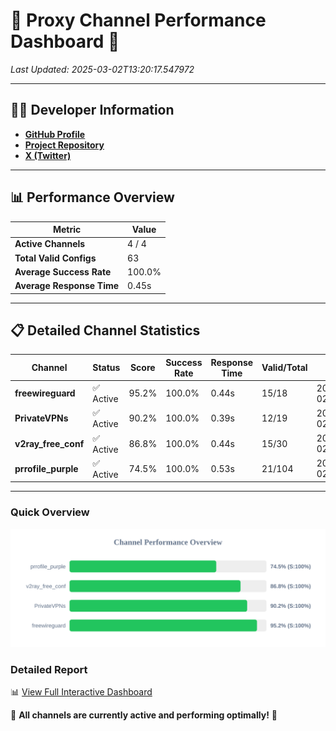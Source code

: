 # 🌟 Proxy Channel Performance Dashboard 🌟

_Last Updated: 2025-03-02T13:20:17.547972_

---

## 👩‍💻 Developer Information

- **[GitHub Profile](https://github.com/4n0nymou3)**  
- **[Project Repository](https://github.com/4n0nymou3/multi-proxy-config-fetcher)**  
- **[X (Twitter)](https://x.com/4n0nymou3)**  

---

## 📊 Performance Overview

| Metric                | Value       |
|-----------------------|-------------|
| **Active Channels**   | 4 / 4       |
| **Total Valid Configs** | 63          |
| **Average Success Rate** | 100.0%      |
| **Average Response Time** | 0.45s       |

---

## 📋 Detailed Channel Statistics

| Channel          | Status     | Score  | Success Rate | Response Time | Valid/Total | Last Success               |
|------------------|------------|--------|--------------|---------------|-------------|----------------------------|
| **freewireguard**  | ✅ Active  | 95.2%  | 100.0% | 0.44s         | 15/18       | 2025-03-02T13:20:17.546199 |
| **PrivateVPNs**  | ✅ Active  | 90.2%  | 100.0% | 0.39s         | 12/19       | 2025-03-02T13:20:17.080424 |
| **v2ray_free_conf**  | ✅ Active  | 86.8%  | 100.0% | 0.44s         | 15/30       | 2025-03-02T13:20:16.657655 |
| **prrofile_purple**  | ✅ Active  | 74.5%  | 100.0% | 0.53s         | 21/104       | 2025-03-02T13:20:16.139835 |

---

### Quick Overview
<div align="center">
  <a href="https://raw.githubusercontent.com/nullluser/NullRepo/refs/heads/main/assets/channel_stats_chart.svg">
    <img src="https://raw.githubusercontent.com/nullluser/NullRepo/refs/heads/main/assets/channel_stats_chart.svg" alt="Source Performance Statistics" width="800">
  </a>
</div>

### Detailed Report
📊 [View Full Interactive Dashboard](https://htmlpreview.github.io/?https://github.com/nullluser/NullRepo/blob/main/assets/performance_report.html)

🎉 **All channels are currently active and performing optimally!** 🎉
